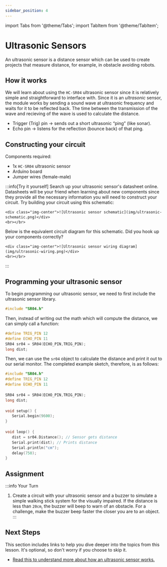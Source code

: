 ```yaml
---
sidebar_position: 4
---
```


import Tabs from '@theme/Tabs';
import TabItem from '@theme/TabItem';

# Ultrasonic Sensors

An ultrasonic sensor is a distance sensor which can be used to create projects that measure distance, for example, in obstacle avoiding robots. 

## How it works

We will learn about using the `HC-SR04` ultrasonic sensor since it is relatively simple and straightforward to interface with. Since it is an *ultrasonic* sensor, the module works by sending a sound wave at ultrasonic frequency and waits for it to be reflected back. The time between the transmission of the wave and recieving of the wave is used to calculate the distance. 

- Trigger (Trig) pin → sends out a short ultrasonic “ping” (like sonar).
- Echo pin → listens for the reflection (bounce back) of that ping.

## Constructing your circuit

Components required:
- 1x `HC-SR04` ultrasonic sensor 
- Arduino board
- Jumper wires (female-male)

:::info[Try it yourself]
<Tabs>
  <TabItem value="problem" label="Problem">
    Search up your ultrasonic sensor's datasheet online. Datasheets will be your friend when learning about new components since they provide all the necessary information you will need to construct your circuit. Try building your circuit using this schematic:
    
    <div class="img-center">![Ultrasonic sensor schematic](img/ultrasonic-schematic.png)</div>
    <br></br>
  </TabItem>
  <TabItem value="solution" label="Solution">
    Below is the equivalent circuit diagram for this schematic. Did you hook up your components correctly?

    <div class="img-center">![Ultrasonic sensor wiring diagram](img/ultrasonic-wiring.png)</div>
    <br></br>
  </TabItem>
</Tabs>
:::

## Programming your ultrasonic sensor

To begin programming our ultrasonic sensor, we need to first include the ultrasonic sensor library.

```cpp
#include "SR04.h"  
```

Then, instead of writing out the math which will compute the distance, we can simply call a function:

```cpp
#define TRIG_PIN 12
#define ECHO_PIN 11
SR04 sr04 = SR04(ECHO_PIN,TRIG_PIN);
long dist;
```

Then, we can use the `sr04` object to calculate the distance and print it out to our serial monitor. The completed example sketch, therefore, is as follows:

```cpp
#include "SR04.h"
#define TRIG_PIN 12
#define ECHO_PIN 11

SR04 sr04 = SR04(ECHO_PIN,TRIG_PIN);
long dist;

void setup() {
   Serial.begin(9600);
}

void loop() {
   dist = sr04.Distance(); // Sensor gets distance
   Serial.print(dist); // Prints distance 
   Serial.println("cm"); 
   delay(750);
}
```

## Assignment 

:::info Your Turn
1. Create a circuit with your ultrasonic sensor and a buzzer to simulate a simple walking stick system for the visually impaired. If the distance is less than `20cm`, the buzzer will beep to warn of an obstacle. For a challenge, make the buzzer beep faster the closer you are to an object. 
:::

## Next Steps

This section includes links to help you dive deeper into the topics from this lesson. It's optional, so don't worry if you choose to skip it.

- [Read this to understand more about how an ultrasonic sensor works.](https://maxbotix.com/blogs/blog/how-ultrasonic-sensors-work)